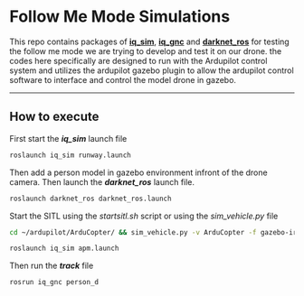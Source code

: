 # Follow Me Mode Simulations

This repo contains packages of [**iq_sim**](https://github.com/Intelligent-Quads/iq_sim), [**iq_gnc**](https://github.com/Intelligent-Quads/iq_gnc) and [**darknet_ros**](https://github.com/leggedrobotics/darknet_ros) for testing the follow me mode we are trying to develop and test it on our drone. the codes here specifically are designed to run with the Ardupilot control system and utilizes the ardupilot gazebo plugin to allow the ardupilot control software to interface and control the model drone in gazebo.

***

## How to execute

First start the ***iq_sim*** launch file

```bash
roslaunch iq_sim runway.launch
```

Then add a person model in gazebo environment infront of the drone camera.
Then launch the ***darknet_ros*** launch file.

```bash
roslaunch darknet_ros darknet_ros.launch
```

Start the SITL using the *startsitl.sh* script or using the *sim_vehicle.py* file

```bash
cd ~/ardupilot/ArduCopter/ && sim_vehicle.py -v ArduCopter -f gazebo-iris --console
```

```bash
roslaunch iq_sim apm.launch
```

Then run the ***track*** file

```bash
rosrun iq_gnc person_d
```


